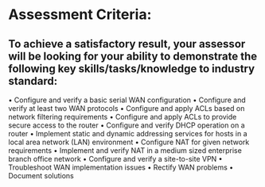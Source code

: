 # Assessment Criteria:
## To achieve a satisfactory result, your assessor will be looking for your ability to demonstrate the following key skills/tasks/knowledge to industry standard:
•	Configure and verify a basic serial WAN configuration
•	Configure and verify at least two WAN protocols
•	Configure and apply ACLs based on network filtering requirements
•	Configure and apply ACLs to provide secure access to the router
•	Configure and verify DHCP operation on a router
•	Implement static and dynamic addressing services for hosts in a local area network (LAN) environment
•	Configure NAT for given network requirements
•	Implement and verify NAT in a medium sized enterprise branch office network
•	Configure and verify a site-to-site VPN
•	Troubleshoot WAN implementation issues
•	Rectify WAN problems
•	Document solutions
